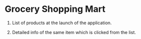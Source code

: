 # Grocery Shopping Mart

1. List of products at the launch of the application.

2. Detailed info of the same item which is clicked from the list.

